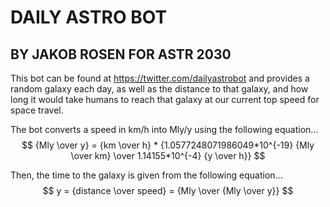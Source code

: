 # DAILY ASTRO BOT #
## BY JAKOB ROSEN FOR ASTR 2030 ##

This bot can be found at https://twitter.com/dailyastrobot and provides a random galaxy each day, as well as the distance to that galaxy, and how long it would take humans to reach that galaxy at our current top speed for space travel.

The bot converts a speed in km/h into Mly/y using the following equation...
$$ {Mly \over y} = {km \over h} * {1.0577248071986049*10^{-19} {Mly \over km} \over 1.14155*10^{-4} {y \over h}} $$

Then, the time to the galaxy is given from the following equation...
$$ y = {distance \over speed} = {Mly \over {Mly \over y}} $$